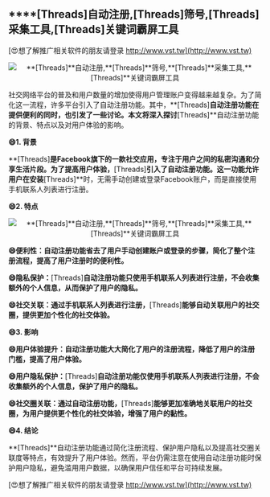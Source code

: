 ## ****[Threads]**自动注册,**[Threads]**筛号,**[Threads]**采集工具,**[Threads]**关键词霸屏工具**

[😍想了解推广相关软件的朋友请登录 http://www.vst.tw](http://www.vst.tw)

 <center><img src="https://vst.tw/MP4/tuiguang/png/1.png" alt="**[Threads]**自动注册,**[Threads]**筛号,**[Threads]**采集工具,**[Threads]**关键词霸屏工具"></center>

社交网络平台的普及和用户数量的增加使得用户管理账户变得越来越复杂。为了简化这一流程，许多平台引入了自动注册功能。其中，**[Threads]**自动注册功能在提供便利的同时，也引发了一些讨论。本文将深入探讨**[Threads]**自动注册功能的背景、特点以及对用户体验的影响。

**😄1. 背景**

**[Threads]**是Facebook旗下的一款社交应用，专注于用户之间的私密沟通和分享生活片段。为了提高用户体验，**[Threads]**引入了自动注册功能。这一功能允许用户在安装**[Threads]**时，无需手动创建或登录Facebook账户，而是直接使用手机联系人列表进行注册。

**😄2. 特点**

 <center><img src="https://vst.tw/MP4/tuiguang/png/7.png" alt="**[Threads]**自动注册,**[Threads]**筛号,**[Threads]**采集工具,**[Threads]**关键词霸屏工具"></center>

**😄便利性：自动注册功能省去了用户手动创建账户或登录的步骤，简化了整个注册流程，提高了用户注册时的便利性。**

**😄隐私保护：**[Threads]**自动注册功能只使用手机联系人列表进行注册，不会收集额外的个人信息，从而保护了用户的隐私。**

**😄社交关联：通过手机联系人列表进行注册，**[Threads]**能够自动关联用户的社交圈，提供更加个性化的社交体验。**

**😄3. 影响**

**😄用户体验提升：自动注册功能大大简化了用户的注册流程，降低了用户的注册门槛，提高了用户体验。**

**😄用户隐私保护：**[Threads]**自动注册功能仅使用手机联系人列表进行注册，不会收集额外的个人信息，保护了用户的隐私。**

**😄社交圈关联：通过自动注册功能，**[Threads]**能够更加准确地关联用户的社交圈，为用户提供更个性化的社交体验，增强了用户的黏性。**

**😄4. 结论**

**[Threads]**自动注册功能通过简化注册流程、保护用户隐私以及提高社交圈关联度等特点，有效提升了用户体验。然而，平台仍需注意在使用自动注册功能时保护用户隐私，避免滥用用户数据，以确保用户信任和平台可持续发展。

[😍想了解推广相关软件的朋友请登录 http://www.vst.tw](http://www.vst.tw)



